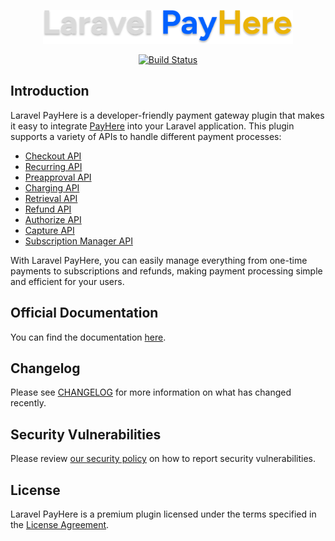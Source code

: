 <p align="center">
    <a href="https://www.dasun.dev/docs/laravel-payhere" target="_blank"><img src="./art/logo.svg" alt="PayHere" width="400" /></a>
</p>

<p align="center">
    <a href="https://github.com/dasundev/laravel-payhere/actions"><img src="https://img.shields.io/github/actions/workflow/status/dasundev/laravel-payhere/tests.yml?label=tests" alt="Build Status"></a>
</p>

## Introduction

Laravel PayHere is a developer-friendly payment gateway plugin that makes it easy to integrate [PayHere](https://payhere.lk) into your Laravel application. This plugin supports a variety of APIs to handle different payment processes:

- [Checkout API](https://support.payhere.lk/api-&-mobile-sdk/checkout-api)
- [Recurring API](https://support.payhere.lk/api-&-mobile-sdk/recurring-api)
- [Preapproval API](https://support.payhere.lk/api-&-mobile-sdk/preapproval-api)
- [Charging API](https://support.payhere.lk/api-&-mobile-sdk/charging-api)
- [Retrieval API](https://support.payhere.lk/api-&-mobile-sdk/retrieval-api)
- [Refund API](https://support.payhere.lk/api-&-mobile-sdk/refund-api)
- [Authorize API](https://support.payhere.lk/api-&-mobile-sdk/authorize-api)
- [Capture API](https://support.payhere.lk/api-&-mobile-sdk/capture-api)
- [Subscription Manager API](https://support.payhere.lk/api-&-mobile-sdk/subscription-manager-api)

With Laravel PayHere, you can easily manage everything from one-time payments to subscriptions and refunds, making payment processing simple and efficient for your users.

## Official Documentation

You can find the documentation [here](https://dasun.dev/docs/laravel-payhere).

## Changelog

Please see [CHANGELOG](CHANGELOG.md) for more information on what has changed recently.

## Security Vulnerabilities

Please review [our security policy](SECURITY.md) on how to report security vulnerabilities.

## License

Laravel PayHere is a premium plugin licensed under the terms specified in the [License Agreement](LICENSE.md).